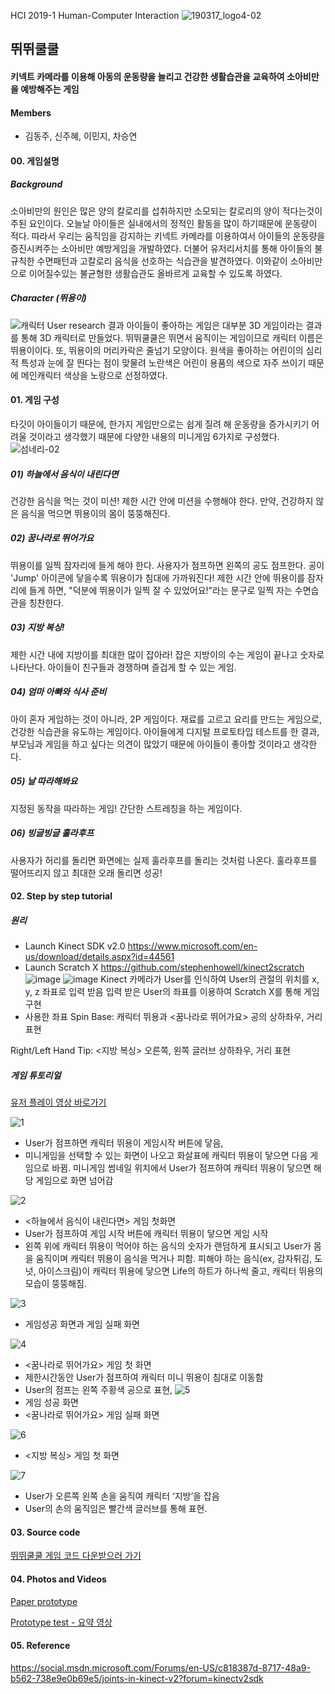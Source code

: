 HCI 2019-1
Human-Computer Interaction
![190317_logo4-02](https://user-images.githubusercontent.com/37058269/56876383-f37ea700-6a81-11e9-8f0d-122bed4f749c.png) 

## 뛰뛰쿨쿨 
#### 키넥트 카메라를 이용해 아동의 운동량을 늘리고 건강한 생활습관을 교육하여 소아비만을 예방해주는 게임

#### Members
   - 김동주, 신주혜, 이민지, 차승연
#### 00. 게임설명
##### Background
소아비만의 원인은 많은 양의 칼로리를 섭취하지만 소모되는 칼로리의 양이 적다는것이 주된 요인이다. 오늘날 아이들은 실내에서의 정적인 활동을 많이 하기때문에 운동량이 적다. 따라서 우리는 움직임을 감지하는 키넥트 카메라를 이용하여서 아이들의 운동량을 증진시켜주는 소아비만 예방게임을 개발하였다. 
더불어 유저리서치를 통해 아이들의 불규칙한 수면패턴과 고칼로리 음식을 선호하는 식습관을 발견하였다. 이와같이 소아비만으로 이어질수있는 불균형한 생활습관도 올바르게 교육할 수 있도록 하였다.





##### Character (뛰용이)
![캐릭터](https://user-images.githubusercontent.com/37058269/56876502-c4b50080-6a82-11e9-849e-59162d570d3b.png)
User research 결과 아이들이 좋아하는 게임은 대부분 3D 게임이라는 결과를 통해 3D 캐릭터로 만들었다.
뛰뛰쿨쿨은 뛰면서 움직이는 게임이므로 캐릭터 이름은 뛰용이이다. 또, 뛰용이의 머리카락은 줄넘기 모양이다.
원색을 좋아하는 어린이의 심리적 특성과 눈에 잘 띈다는 점이 맞물려 노란색은 어린이 용품의 색으로 자주 쓰이기 때문에 메인캐릭터 색상을 노랑으로 선정하였다.
  

#### 01. 게임 구성
타깃이 아이들이기 때문에, 한가지 게임만으로는 쉽게 질려 해 운동량을 증가시키기 어려울 것이라고 생각했기 때문에 다양한 내용의 미니게임 6가지로 구성했다.
![섬네리-02](https://user-images.githubusercontent.com/37058269/57978773-4e3a6b80-7a4e-11e9-8f34-c614bdadf644.png)

#####  01) 하늘에서 음식이 내린다면
건강한 음식을 먹는 것이 미션! 제한 시간 안에 미션을 수행해야 한다. 만약, 건강하지 않은 음식을 먹으면 뛰용이의 몸이 뚱뚱해진다.

#####  02) 꿈나라로 뛰어가요
뛰용이를 일찍 잠자리에 들게 해야 한다. 사용자가 점프하면 왼쪽의 공도 점프한다. 공이 'Jump' 아이콘에 닿을수록 뛰용이가 침대에 가까워진다! 제한 시간 안에 뛰용이를 잠자리에 들게 하면, "덕분에 뛰용이가 일찍 잘 수 있었어요!"라는 문구로 일찍 자는 수면습관을 칭찬한다.

#####  03) 지방 복싱!
제한 시간 내에 지방이를 최대한 많이 잡아라! 잡은 지방이의 수는 게임이 끝나고 숫자로 나타난다. 아이들이 친구들과 경쟁하며 즐겁게 할 수 있는 게임.

#####  04) 엄마 아빠와 식사 준비
아이 혼자 게임하는 것이 아니라, 2P 게임이다. 재료를 고르고 요리를 만드는 게임으로, 건강한 식습관을 유도하는 게임이다. 아이들에게 디지털 프로토타입 테스트를 한 결과, 부모님과 게임을 하고 싶다는 의견이 많았기 때문에 아이들이 좋아할 것이라고 생각한다.

#####  05) 날 따라해봐요
지정된 동작을 따라하는 게임! 간단한 스트레칭을 하는 게임이다. 

#####  06) 빙글빙글 훌라후프
사용자가 허리를 돌리면 화면에는 실제 훌라후프를 돌리는 것처럼 나온다. 훌라후프를 떨어뜨리지 않고 최대한 오래 돌리면 성공!


#### 02. Step by step tutorial
##### 원리
-	Launch Kinect SDK v2.0
https://www.microsoft.com/en-us/download/details.aspx?id=44561
-	Launch Scratch X
https://github.com/stephenhowell/kinect2scratch
![image](https://user-images.githubusercontent.com/37058269/58229632-2bb99280-7d6d-11e9-91c0-1c4995d04bd9.png)
![image](https://user-images.githubusercontent.com/37058269/58751912-980c6280-84e0-11e9-8108-bf563de98e81.png)
Kinect 카메라가 User를 인식하여 User의 관절의 위치를 x, y, z 좌표로 입력 받음
입력 받은 User의 좌표를 이용하여 Scratch X를 통해 게임 구현
- 사용한 좌표
Spin Base: 캐릭터 뛰용과 <꿈나라로 뛰어가요> 공의 상하좌우, 거리 표현

Right/Left Hand Tip: <지방 복싱> 오른쪽, 왼쪽 글러브 상하좌우, 거리 표현


##### 게임 튜토리얼 

[유저 플레이 영상 바로가기](https://youtu.be/eOAuMgEgBc4)

![1](https://user-images.githubusercontent.com/37058269/58366088-247abc00-7f08-11e9-969e-f4ee136a64f5.PNG)
- User가 점프하면 캐릭터 뛰용이 게임시작 버튼에 닿음, 
- 미니게임을 선택할 수 있는 화면이 나오고 화살표에 캐릭터 뛰용이 닿으면 다음 게임으로 바뀜. 미니게임 썸네일 위치에서 User가 점프하여 캐릭터 뛰용이 닿으면 해당 게임으로 화면 넘어감

![2](https://user-images.githubusercontent.com/37058269/58366089-25135280-7f08-11e9-9f06-f8c60d9c9c54.PNG)
- <하늘에서 음식이 내린다면> 게임 첫화면
- User가 점프하여 게임 시작 버튼에 캐릭터 뛰용이 닿으면 게임 시작
- 왼쪽 위에 캐릭터 뛰용이 먹어야 하는 음식의 숫자가 랜덤하게 표시되고 User가 몸을 움직이며 캐릭터 뛰용이 음식을 먹거나 피함. 피해야 하는 음식(ex, 감자튀김, 도넛, 아이스크림)이 캐릭터 뛰용에 닿으면 Life의 하트가 하나씩 줄고, 캐릭터 뛰용의 모습이 뚱뚱해짐. 

![3](https://user-images.githubusercontent.com/37058269/58366090-26447f80-7f08-11e9-8f3c-c6170cd65f0a.PNG)
- 게임성공 화면과 게임 실패 화면

![4](https://user-images.githubusercontent.com/37058269/58366091-26dd1600-7f08-11e9-99f0-9658c33c3fac.PNG)
- <꿈나라로 뛰어가요> 게임 첫 화면
- 제한시간동안 User가 점프하여 캐릭터 미니 뛰용이 침대로 이동함
- User의 점프는 왼쪽 주황색 공으로 표현, 
![5](https://user-images.githubusercontent.com/37058269/58366092-280e4300-7f08-11e9-9211-807644795834.PNG)
- 게임 성공 화면
- <꿈나라로 뛰어가요> 게임 실패 화면

![6](https://user-images.githubusercontent.com/37058269/58366093-29d80680-7f08-11e9-9c08-0622797565be.PNG)
- <지방 복싱> 게임 첫 화면

![7](https://user-images.githubusercontent.com/37058269/58366094-2c3a6080-7f08-11e9-91f8-44bf9a410fa8.PNG)
- User가 오른쪽 왼쪽 손을 움직여 캐릭터 ‘지방’을 잡음
- User의 손의 움직임은 빨간색 글러브를 통해 표현.



#### 03. Source code
[뛰뛰쿨쿨 게임 코드 다운받으러 가기](https://drive.google.com/file/d/1i2l00q4xolkikD1NLW0cRwdchtC2Jlrg/view?usp=sharing)


#### 04. Photos and Videos
[Paper prototype](https://youtu.be/8O7r_UCfcts)

[Prototype test - 요약 영상](https://youtu.be/3JFlcdSHb60)


#### 05. Reference
https://social.msdn.microsoft.com/Forums/en-US/c818387d-8717-48a9-b562-738e9e0b69e5/joints-in-kinect-v2?forum=kinectv2sdk
